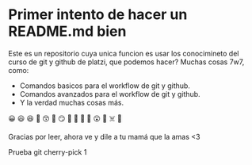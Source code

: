 # Primer intento de hacer un README.md bien

Este es un repositorio cuya unica funcion es usar los conocimineto del curso de git y github de platzi, que podemos hacer? Muchas cosas 7w7, como:

- Comandos basicos para el workflow de git y github.
- Comandos avanzados para el workflow de git y github.
- Y la verdad muchas cosas más. 

:grinning: :smiley:  :satisfied: :slightly_smiling_face: :kissing_closed_eyes: :zany_face: :smirk: :face_with_head_bandage: :nauseated_face: 
:cowboy_hat_face: :monocle_face: :open_mouth: :imp: :skull_and_crossbones: :robot: 

Gracias por leer, ahora ve y dile a tu mamá que la amas <3 

Prueba git cherry-pick 1